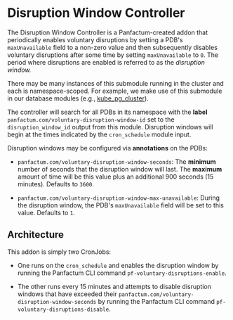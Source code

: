 # Disruption Window Controller

The Disruption Window Controller is a Panfactum-created addon that periodically enables voluntary disruptions
by setting a PDB's `maxUnavailable` field to a non-zero value and then subsequently disables voluntary
disruptions after some time by setting `maxUnavailable` to `0`. The period where disruptions are enabled is
referred to as the *disruption window.*

There may be many instances of this submodule running in the cluster and each is namespace-scoped. For example,
we make use of this submodule in our database modules (e.g., [kube_pg_cluster](/docs/main/reference/infrastructure-modules/submodule/kubernetes/kube_pg_cluster)).

The controller will search for all PDBs in its namespace with the **label** `panfactum.com/voluntary-disruption-window-id` set to the
`disruption_window_id` output from this module. Disruption windows will begin at the times indicated by the `cron_schedule` module input. 

Disruption windows may be configured via **annotations** on the PDBs:

- `panfactum.com/voluntary-disruption-window-seconds`: The **minimum** number of seconds that the disruption window 
will last. The **maximum** amount of time will be this value plus an additional 900 seconds (15 minutes). Defaults to `3600`.

- `panfactum.com/voluntary-disruption-window-max-unavailable`: During the disruption window, the PDB's `maxUnavailable` field
will be set to this value. Defaults to `1`.

## Architecture

This addon is simply two CronJobs:

- One runs on the `cron_schedule` and enables the disruption window by running
the Panfactum CLI command `pf-voluntary-disruptions-enable`.

- The other runs every 15 minutes and attempts to disable
disruption windows that have exceeded their `panfactum.com/voluntary-disruption-window-seconds` by running the
Panfactum CLI command `pf-voluntary-disruptions-disable`.
